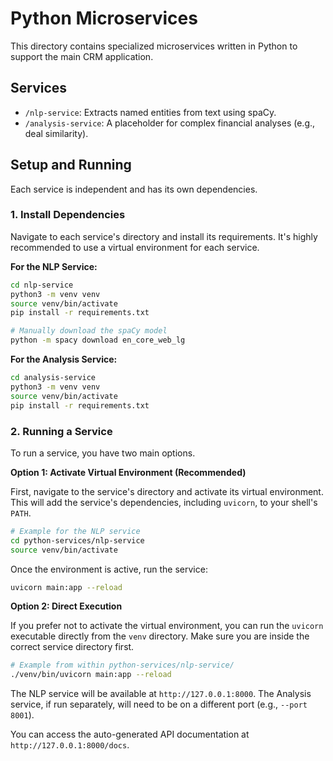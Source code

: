 # Python Microservices

This directory contains specialized microservices written in Python to support the main CRM application.

## Services

-   `/nlp-service`: Extracts named entities from text using spaCy.
-   `/analysis-service`: A placeholder for complex financial analyses (e.g., deal similarity).

## Setup and Running

Each service is independent and has its own dependencies.

### 1. Install Dependencies

Navigate to each service's directory and install its requirements. It's highly recommended to use a virtual environment for each service.

**For the NLP Service:**
```bash
cd nlp-service
python3 -m venv venv
source venv/bin/activate
pip install -r requirements.txt

# Manually download the spaCy model
python -m spacy download en_core_web_lg
```

**For the Analysis Service:**
```bash
cd analysis-service
python3 -m venv venv
source venv/bin/activate
pip install -r requirements.txt
```

### 2. Running a Service

To run a service, you have two main options.

**Option 1: Activate Virtual Environment (Recommended)**

First, navigate to the service's directory and activate its virtual environment. This will add the service's dependencies, including `uvicorn`, to your shell's `PATH`.

```bash
# Example for the NLP service
cd python-services/nlp-service
source venv/bin/activate
```

Once the environment is active, run the service:
```bash
uvicorn main:app --reload
```

**Option 2: Direct Execution**

If you prefer not to activate the virtual environment, you can run the `uvicorn` executable directly from the `venv` directory. Make sure you are inside the correct service directory first.

```bash
# Example from within python-services/nlp-service/
./venv/bin/uvicorn main:app --reload
```

The NLP service will be available at `http://127.0.0.1:8000`.
The Analysis service, if run separately, will need to be on a different port (e.g., `--port 8001`).

You can access the auto-generated API documentation at `http://127.0.0.1:8000/docs`. 
